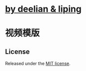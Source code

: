 # [by deelian & liping](http://www.duanlian.cf)
# 视频模版
## License
Released under the [MIT license](https://github.com/sircus/sircus/blob/master/LICENCE).
